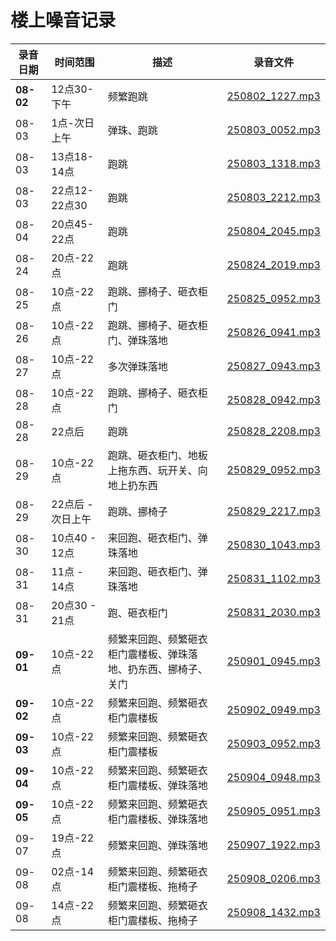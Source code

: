 # 楼上噪音记录

| 录音日期                  | 时间范围                  | 描述 |     录音文件 |
| --------------------- | -------------------------- | -------------------------- | -------------------------- |
| **08-02**   | 12点30-下午  | 频繁跑跳       | [250802_1227.mp3](20250802/250802_1227.mp3)          |
| 08-03   | 1点-次日上午  | 弹珠、跑跳       | [250803_0052.mp3](20250803/250803_0052.mp3)          |
| 08-03   | 13点18-14点  | 跑跳       | [250803_1318.mp3](20250803/250803_1318.mp3)        |
| 08-03   | 22点12-22点30  | 跑跳       | [250803_2212.mp3](20250803/250803_2212.mp3)        |
| 08-04   | 20点45-22点  | 跑跳       | [250804_2045.mp3](20250804/250804_2045.mp3)        |
| 08-24      | 20点-22点 | 跑跳       | [250824_2019.mp3](20250824/250824_2019.mp3) |
| 08-25   | 10点-22点|跑跳、挪椅子、砸衣柜门        | [250825_0952.mp3](20250825/250825_0952.mp3)        |
| 08-26   | 10点-22点|跑跳、挪椅子、砸衣柜门、弹珠落地        | [250826_0941.mp3](20250826/250826_0941.mp3)        |
| 08-27   | 10点-22点|多次弹珠落地        | [250827_0943.mp3](20250827/250827_0943.mp3)        |
| 08-28   | 10点-22点|跑跳、挪椅子、砸衣柜门        | [250828_0942.mp3](20250828/250828_0942.mp3)        |
| 08-28   | 22点后|跑跳        | [250828_2208.mp3](20250828/250828_2208.mp3)        |
| 08-29   | 10点-22点|跑跳、砸衣柜门、地板上拖东西、玩开关、向地上扔东西        | [250829_0952.mp3](20250829/250829_0952.mp3)        |
| 08-29   | 22点后 - 次日上午|跑跳、挪椅子        | [250829_2217.mp3](20250829/250829_2217.mp3)        |
| 08-30   | 10点40 - 12点|来回跑、砸衣柜门、弹珠落地        | [250830_1043.mp3](20250830/250830_1043.mp3)        |
| 08-31   | 11点 - 14点|来回跑、砸衣柜门、弹珠落地        | [250831_1102.mp3](20250831/250831_1102.mp3)        |
| 08-31   | 20点30 - 21点|跑、砸衣柜门        | [250831_2030.mp3](20250831/250831_2030.mp3)        |
| **09-01**   | 10点-22点  |频繁来回跑、频繁砸衣柜门震楼板、弹珠落地、扔东西、挪椅子、关门       | [250901_0945.mp3](20250901/250901_0945.mp3)        |
| **09-02**   | 10点-22点  |频繁来回跑、频繁砸衣柜门震楼板       | [250902_0949.mp3](20250902/250902_0949.mp3)        |
| **09-03**   | 10点-22点  |频繁来回跑、频繁砸衣柜门震楼板       | [250903_0952.mp3](20250903/250903_0952.mp3)        |
| **09-04**   | 10点-22点  |频繁来回跑、频繁砸衣柜门震楼板、弹珠落地       | [250904_0948.mp3](20250904/250904_0948.mp3)        |
| **09-05**   | 10点-22点  |频繁来回跑、频繁砸衣柜门震楼板、弹珠落地       | [250905_0951.mp3](20250905/250905_0951.mp3)        |
| 09-07       | 19点-22点  |频繁来回跑、弹珠落地       | [250907_1922.mp3](20250907/250907_1922.mp3)        |
| 09-08       | 02点-14点  |频繁来回跑、频繁砸衣柜门震楼板、拖椅子       | [250908_0206.mp3](20250908/250908_0206.mp3)        |
| 09-08       | 14点-22点  |频繁来回跑、频繁砸衣柜门震楼板、拖椅子       | [250908_1432.mp3](20250908/250908_1432.mp3)        |
